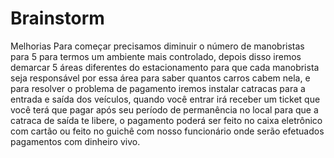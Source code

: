# Brainstorm
Melhorias
Para começar precisamos diminuir o número de manobristas para 5 para termos um ambiente mais controlado, depois disso iremos demarcar 5 áreas diferentes do estacionamento para que cada manobrista seja responsável por essa área para saber quantos carros cabem nela, e para resolver o problema de pagamento iremos instalar catracas para a entrada e saída dos veículos, quando você entrar irá receber um ticket que você terá que pagar após seu período de permanência no local para que a catraca de saída te libere, o pagamento poderá ser feito no caixa eletrônico com cartão ou feito no guichê com nosso funcionário onde serão efetuados pagamentos com dinheiro vivo.
